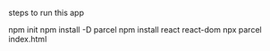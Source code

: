 steps to run this app


npm init
npm install -D parcel
npm install react react-dom
npx parcel index.html

